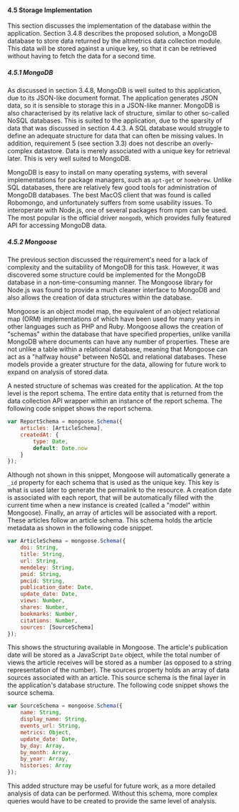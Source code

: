 <div class="page-break-avoid">

#### 4.5 Storage Implementation

This section discusses the implementation of the database within the application. Section 3.4.8 describes the proposed solution, a MongoDB database to store data returned by the altmetrics data collection module. This data will be stored against a unique key, so that it can be retrieved without having to fetch the data for a second time.

</div>

##### 4.5.1 MongoDB

As discussed in section 3.4.8, MongoDB is well suited to this application, due to its JSON-like document format. The application generates JSON data, so it is sensible to storage this in a JSON-like manner. MongoDB is also characterised by its relative lack of structure, similar to other so-called NoSQL databases. This is suited to the application, due to the sparsity of data that was discussed in section 4.4.3. A SQL database would struggle to define an adequate structure for data that can often be missing values. In addition, requirement 5 (see section 3.3) does not describe an overly-complex datastore. Data is merely associated with a unique key for retrieval later. This is very well suited to MongoDB.

MongoDB is easy to install on many operating systems, with several implementations for package managers, such as `apt-get` or `homebrew`. Unlike SQL databases, there are relatively few good tools for administration of MongoDB databases. The best MacOS client that was found is called Robomongo, and unfortunately suffers from some usability issues. To interoperate with Node.js, one of several packages from npm can be used. The most popular is the official driver `mongodb`, which provides fully featured API for accessing MongoDB data.

##### 4.5.2 Mongoose

The previous section discussed the requirement's need for a lack of complexity and the suitability of MongoDB for this task. However, it was discovered some structure could be implemented for the MongoDB database in a non-time-consuming manner. The Mongoose library for Node.js was found to provide a much cleaner interface to MongoDB and also allows the creation of data structures within the database.

Mongoose is an object model map, the equivalent of an object relational map (ORM) implementations of which have been used for many years in other languages such as PHP and Ruby. Mongoose allows the creation of "schemas" within the database that have specified properties, unlike vanilla MongoDB where documents can have any number of properties. These are not unlike a table within a relational database, meaning that Mongoose can act as a "halfway house" between NoSQL and relational databases. These models provide a greater structure for the data, allowing for future work to expand on analysis of stored data.

A nested structure of schemas was created for the application. At the top level is the report schema. The entire data entity that is returned from the data collection API wrapper within an instance of the report schema. The following code snippet shows the report schema.

```js
var ReportSchema = mongoose.Schema({
	articles: [ArticleSchema],
	createdAt: {
		type: Date,
		default: Date.now
	}
});
```

Although not shown in this snippet, Mongoose will automatically generate a `_id` property for each schema that is used as the unique key. This key is what is used later to generate the permalink to the resource. A creation date is associated with each report, that will be automatically filled with the current time when a new instance is created (called a "model" within Mongoose). Finally, an array of articles will be associated with a report. These articles follow an article schema. This schema holds the article metadata as shown in the following code snippet.

```js
var ArticleSchema = mongoose.Schema({
	doi: String,
	title: String,
	url: String,
	mendeley: String,
	pmid: String,
	pmcid: String,
	publication_date: Date,
	update_date: Date,
	views: Number,
	shares: Number,
	bookmarks: Number,
	citations: Number,
	sources: [SourceSchema]
});
```

This shows the structuring available in Mongoose. The article's publication date will be stored as a JavaScript `Date` object, while the total number of views the article receives will be stored as a number (as opposed to a string representation of the number). The sources property holds an array of data sources associated with an article. This source schema is the final layer in the application's database structure. The following code snippet shows the source schema.

```js
var SourceSchema = mongoose.Schema({
	name: String,
	display_name: String,
	events_url: String,
	metrics: Object,
	update_date: Date,
	by_day: Array,
	by_month: Array,
	by_year: Array,
	histories: Array
});
```

This added structure may be useful for future work, as a more detailed analysis of data can be performed. Without this schema, more complex queries would have to be created to provide the same level of analysis.


